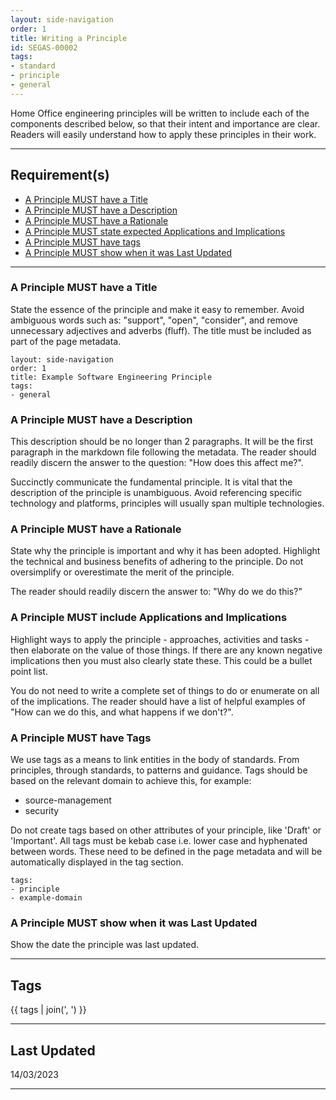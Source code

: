 ```yaml
---
layout: side-navigation
order: 1
title: Writing a Principle
id: SEGAS-00002
tags:
- standard
- principle
- general
---
```


Home Office engineering principles will be written to include each of the 
components described below, so that their intent and importance are clear.
Readers will easily understand how to apply these principles in their work.

---

## Requirement(s)

- [A Principle MUST have a Title](#a-principle-must-have-a-title)
- [A Principle MUST have a Description](#a-principle-must-have-a-description)
- [A Principle MUST have a Rationale](#a-principle-must-have-a-rationale)
- [A Principle MUST state expected Applications and Implications](#a-principle-must-include-applications-and-implications)
- [A Principle MUST have tags](#a-principle-must-have-tags)
- [A Principle MUST show when it was Last Updated](#a-principle-must-show-when-it-was-last-updated)

---

### A Principle MUST have a Title

State the essence of the principle and make it easy to remember. Avoid ambiguous 
words such as: "support", "open", "consider", and remove unnecessary adjectives 
and adverbs (fluff). The title must be included as part of the page metadata.

```
layout: side-navigation
order: 1
title: Example Software Engineering Principle
tags:
- general
```

### A Principle MUST have a Description

This description should be no longer than 2 paragraphs. It will be the first
paragraph in the markdown file following the metadata. The reader should 
readily discern the answer to the question: "How does this affect me?".

Succinctly communicate the fundamental principle. It is vital that the 
description of the principle is unambiguous. Avoid referencing specific 
technology and platforms, principles will usually span multiple technologies.

### A Principle MUST have a Rationale

State why the principle is important and why it has been adopted. Highlight the
technical and business benefits of adhering to the principle. Do not 
oversimplify or overestimate the merit of the principle.

The reader should readily discern the answer to: "Why do we do this?"

### A Principle MUST include Applications and Implications

Highlight ways to apply the principle - approaches, activities and tasks - 
then elaborate on the value of those things. If there are any known negative 
implications then you must also clearly state these. This could be a bullet 
point list.

You do not need to write a complete set of things to do or enumerate on all of 
the implications. The reader should have a list of helpful examples of "How 
can we do this, and what happens if we don't?".

### A Principle MUST have Tags

We use tags as a means to link entities in the body of standards. From
principles, through standards, to patterns and guidance. Tags should be based
on the relevant domain to achieve this, for example:

- source-management
- security

Do not create tags based on other attributes of your principle, like 'Draft' or
'Important'.  All tags must be kebab case i.e. lower case and hyphenated
between words. These need to be defined in the page metadata and will be
automatically displayed in the tag section.

```
tags:
- principle
- example-domain
```

### A Principle MUST show when it was Last Updated

Show the date the principle was last updated.

---

## Tags

{{ tags | join(', ') }}

---

## Last Updated

14/03/2023

---
